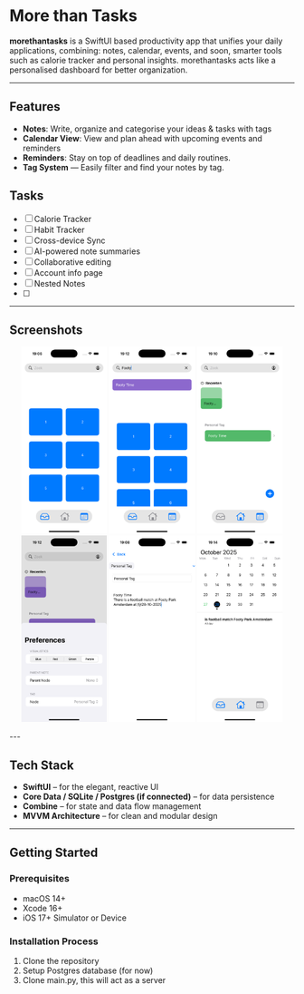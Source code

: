 #  More than Tasks

**morethantasks** is a SwiftUI based productivity app that unifies your daily applications, combining: notes, calendar, events, and soon, smarter tools such as calorie tracker and personal insights.
morethantasks acts like a personalised dashboard for better organization.

---

## Features

-  **Notes**: Write, organize and categorise your ideas & tasks with tags
-  **Calendar View**: View and plan ahead with upcoming events and reminders
-  **Reminders**: Stay on top of deadlines and daily routines.
-  **Tag System** — Easily filter and find your notes by tag.
  
## Tasks 
  - [ ] Calorie Tracker  
  - [ ] Habit Tracker  
  - [ ] Cross-device Sync  
  - [ ] AI-powered note summaries
  - [ ] Collaborative editing
  - [ ] Account info page
  - [ ] Nested Notes
  - [ ] 

---

## Screenshots

<p align="center">
  <img src="images/landing-view.png" width="30%" alt="Landing Page"/>
  <img src="images/landing-search.png" width="30%" alt="Landing Page Search"/>
  <img src="images/note-view.png" width="30%" alt="Notes List" />
  <img src="images/note-preference.png" width="30%" alt="Note Preference(s)" />
  <img src="images/note-creation-view.png" width="30%" alt="Notes Creation View" />
  <img src="images/calendar-events.png" width="30%" alt="Calendar View (colour scheme is temporary)" />
</p>
---

## Tech Stack

- **SwiftUI** – for the elegant, reactive UI  
- **Core Data / SQLite / Postgres (if connected)** – for data persistence  
- **Combine** – for state and data flow management  
- **MVVM Architecture** – for clean and modular design

---

## Getting Started

### Prerequisites
- macOS 14+
- Xcode 16+
- iOS 17+ Simulator or Device

### Installation Process
1. Clone the repository
2. Setup Postgres database (for now)
3. Clone main.py, this will act as a server

